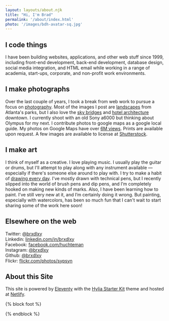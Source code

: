 ```yaml
---
layout: layouts/about.njk
title: "Hi, I'm Brad"
permalink: '/about/index.html'
photo: '/images/bdh-avatar-sq.jpg'
---
```


## I code things

I have been building websites, applications, and other web stuff since 1999, including front-end development, back-end development, database design, social media integration, and HTML email while working in a range of academia, start-ups, corporate, and non-profit work environments.

## I make photographs

Over the last couple of years, I took a break from web work to pursue a focus on [photography](/photos).
Most of the images I post are <a href="https://bradvsbrad.s3.amazonaws.com/photos/ar/md/20180222-DSC02927-Edit_MD.jpg" data-lightbox="sm-recent" data-title="Mind The Gap" class="sm-item-link">landscapes</a> from Atlanta's parks, but I also love the <a href="https://bradvsbrad.s3.amazonaws.com/photos/ar/md/20180831-DSC00892-Edit_MD.jpg" data-lightbox="sm-recent" data-title="Avoids Transitions" class="sm-item-link">sky bridges</a> and
<a href="https://bradvsbrad.s3.amazonaws.com/photos/ar/md/20170902-DSC02251-Edit_MD.jpg" data-lightbox="sm-recent" data-title="Core Temp and Symmetry" class="sm-item-link">hotel architecture</a> downtown. I currently shoot with an old Sony a6000 but thinking about Olympus for my next.
I contribute photos to google maps as a google local guide.
My photos on Google Maps have over [6M views](https://www.google.com/maps/contrib/116237027913673287579/photos/@34.2146746,-84.4298275,9z/data=!3m1!4b1!4m3!8m2!3m1!1e2). Prints are available upon request.
A few images are available to license at [Shutterstock](https://www.shutterstock.com/g/Brad+Huchteman).

## I make art

I think of myself as a creative. I love playing music. I usually play the guitar or drums, but I'll attempt to play along with any instrument available — especially if there's someone else around to play with. I try to make a habit of [drawing every day](/3by5). I've mostly drawn with technical pens, but I recently slipped into the world of brush pens and dip pens, and I’m completely hooked on making new kinds of marks. Also, I have been learning how to paint. I’ve still very new at it, and I’m certainly doing it wrong. But painting, especially with watercolors, has been so much fun that I can't wait to start sharing some of the work here soon!

## Elsewhere on the web

Twitter: [@brxdlxy](https://twitter.com/brxdlxy)\
Linkedin: [linkedin.com/in/brxdlxy](https://www.linkedin.com/in/brxdlxy)\
Facebook: [facebook.com/huchteman](https://facebook.com/huchteman)\
Instagram: [@brxdlxy](https://www.instagram.com/brxdlxy/)\
Github: [@brxdlxy](https://github.com/brxdlxy)\
Flickr: [flickr.com/photos/sypsyn](https://www.flickr.com/photos/sypsyn/)

## About this Site

This site is powered by [Eleventy](https://www.11ty.io/ 'Eleventy Static Site Generator') with the [Hylia Starter Kit](https://hylia.website/ 'Hylia Eleventy Starter Kit') theme and hosted at [Netlify](https://netlify.com/).

<script type='text/javascript' src='https://ko-fi.com/widgets/widget_2.js'></script><script type='text/javascript'>kofiwidget2.init('Support Me on Ko-fi', '#29abe0', 'U7U6208K1');kofiwidget2.draw();</script>

{% block foot %}

<script type="application/javascript" src="/js/lightbox-plus-jquery.min.js"></script>

{% endblock %}
